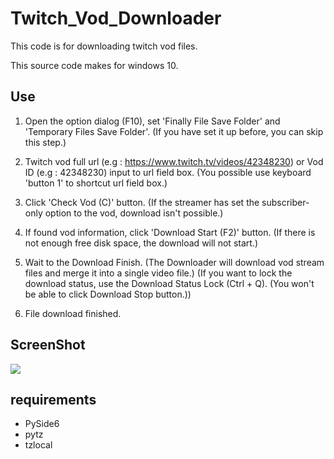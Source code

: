 # Twitch_Vod_Downloader
This code is for downloading twitch vod files.

This source code makes for windows 10. 

## Use
1. Open the option dialog (F10), set 'Finally File Save Folder' and 'Temporary Files Save Folder'. (If you have set it up before, you can skip this step.)

2. Twitch vod full url (e.g : https://www.twitch.tv/videos/42348230) or Vod ID (e.g : 42348230) input to url field box.
(You possible use keyboard 'button 1' to shortcut url field box.)

3. Click 'Check Vod (C)' button. 
(If the streamer has set the subscriber-only option to the vod, download isn't possible.)

4. If found vod information, click 'Download Start (F2)' button.
(If there is not enough free disk space, the download will not start.)

5. Wait to the Download Finish. (The Downloader will download vod stream files and merge it into a single video file.) (If you want to lock the download status, use the Download Status Lock (Ctrl + Q). (You won't be able to click Download Stop button.))

6. File download finished. 

## ScreenShot
<img src="https://user-images.githubusercontent.com/83168104/146045673-a5ba84b1-b4ff-4079-a975-5a027761283c.png">

## requirements
* PySide6
* pytz
* tzlocal